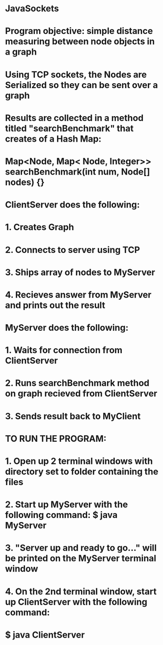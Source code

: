# JavaSockets
# Program objective: simple distance measuring between node objects in a graph
# Using TCP sockets, the Nodes are Serialized so they can be sent over a graph
# Results are collected in a method titled "searchBenchmark" that creates of a Hash Map: 
#   Map<Node, Map< Node, Integer>> searchBenchmark(int num, Node[] nodes) {}
#
# ClientServer does the following:
#     1. Creates Graph
#     2. Connects to server using TCP 
#     3. Ships array of nodes to MyServer
#     4. Recieves answer from MyServer and prints out the result
#
# MyServer does the following:
#     1. Waits for connection from ClientServer
#     2. Runs searchBenchmark method on graph recieved from ClientServer
#     3. Sends result back to MyClient
#
#
#
# TO RUN THE PROGRAM: 
# 1. Open up 2 terminal windows with directory set to folder containing the files
# 2. Start up MyServer with the following command: $ java MyServer
#    
# 3. "Server up and ready to go..." will be printed on the MyServer terminal window
# 4. On the 2nd terminal window, start up ClientServer with the following command:
#      $ java ClientServer
